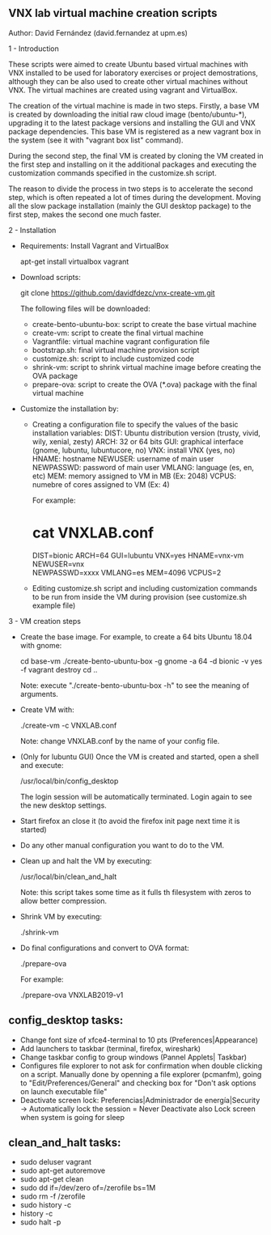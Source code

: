 VNX lab virtual machine creation scripts
----------------------------------------

Author: David Fernández (david.fernandez at upm.es)

1 - Introduction

These scripts were aimed to create Ubuntu based virtual machines with VNX installed to be used for 
laboratory exercises or project demostrations, although they can be also used to create other virtual
machines without VNX. The virtual machines are created using vagrant and VirtualBox.

The creation of the virtual machine is made in two steps. Firstly, a base VM is created by downloading 
the initial raw cloud image (bento/ubuntu-*), upgrading it to the latest package versions and installing 
the GUI and VNX package dependencies. This base VM is registered as a new vagrant box in the system (see 
it with "vagrant box list" command).

During the second step, the final VM is created by cloning the VM created in the first step and installing 
on it the additional packages and executing the customization commands specified in the customize.sh script.

The reason to divide the process in two steps is to accelerate the second step, which is often repeated 
a lot of times during the development. Moving all the slow package installation (mainly the GUI desktop 
package) to the first step, makes the second one much faster.

2 - Installation

- Requirements: Install Vagrant and VirtualBox

    apt-get install virtualbox vagrant

- Download scripts:

    git clone https://github.com/davidfdezc/vnx-create-vm.git

  The following files will be downloaded:
  - create-bento-ubuntu-box: script to create the base virtual machine
  - create-vm: script to create the final virtual machine
  - Vagrantfile: virtual machine vagrant configuration file
  - bootstrap.sh: final virtual machine provision script 
  - customize.sh: script to include customized code
  - shrink-vm: script to shrink virtual machine image before creating the OVA package
  - prepare-ova: script to create the OVA (*.ova) package with the final virtual machine

- Customize the installation by:

  - Creating a configuration file to specify the values of the basic installation variables:
      DIST: Ubuntu distribution version (trusty, vivid, wily, xenial, zesty)
      ARCH: 32 or 64 bits
      GUI: graphical interface (gnome, lubuntu, lubuntucore, no)
      VNX: install VNX (yes, no)
      HNAME: hostname 
      NEWUSER: username of main user
      NEWPASSWD: password of main user
      VMLANG: language (es, en, etc)
      MEM: memory assigned to VM in MB (Ex: 2048)
      VCPUS: numebre of cores assigned to VM (Ex: 4)

    For example:

      # cat VNXLAB.conf 
      DIST=bionic
      ARCH=64
      GUI=lubuntu
      VNX=yes
      HNAME=vnx-vm
      NEWUSER=vnx   
      NEWPASSWD=xxxx
      VMLANG=es 
      MEM=4096 
      VCPUS=2 

  - Editing customize.sh script and including customization commands to be run from inside the VM 
    during provision (see customize.sh example file)


3 - VM creation steps

- Create the base image. For example, to create a 64 bits Ubuntu 18.04 with gnome:

    cd base-vm
    ./create-bento-ubuntu-box -g gnome -a 64 -d bionic -v yes -f
    vagrant destroy
    cd ..

  Note: execute "./create-bento-ubuntu-box -h" to see the meaning of arguments.


- Create VM with:

    ./create-vm -c VNXLAB.conf

  Note: change VNXLAB.conf by the name of your config file.

- (Only for lubuntu GUI) Once the VM is created and started, open a shell and execute: 

    /usr/local/bin/config_desktop   

  The login session will be automatically terminated. Login again to see the new desktop settings.

- Start firefox an close it (to avoid the firefox init page next time it is started)

- Do any other manual configuration you want to do to the VM.

- Clean up and halt the VM by executing:
 
    /usr/local/bin/clean_and_halt

  Note: this script takes some time as it fulls th filesystem with zeros to allow better compression.

- Shrink VM by executing:

    ./shrink-vm

- Do final configurations and convert to OVA format:

    ./prepare-ova <vm-name>

  For example:

    ./prepare-ova VNXLAB2019-v1


config_desktop tasks:
---------------------

- Change font size of xfce4-terminal to 10 pts (Preferences|Appearance)
- Add launchers to taskbar (terminal, firefox, wireshark)
- Change taskbar config to group windows (Pannel Applets| Taskbar)
- Configures file explorer to not ask for confirmation when double clicking on a script.
  Manually done by openning a file explorer (pcmanfm), going to "Edit/Preferences/General" and checking box 
  for "Don't ask options on launch executable file"
- Deactivate screen lock: Preferencias|Administrador de energía|Security -> Automatically lock the session = Never
  Deactivate also Lock screen when system is going for sleep

clean_and_halt tasks:
---------------------

- sudo deluser vagrant
- sudo apt-get autoremove
- sudo apt-get clean
- sudo dd if=/dev/zero of=/zerofile bs=1M
- sudo rm -f /zerofile
- sudo history -c
- history -c
- sudo halt -p

